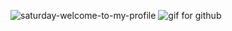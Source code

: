 ![saturday-welcome-to-my-profile](https://user-images.githubusercontent.com/98304653/194688799-dae68d38-8dcd-4923-876c-7c59da1925a6.gif)
![gif for github](https://user-images.githubusercontent.com/98304653/194688946-6a476916-98f2-4593-8828-4df67f3fc4c2.gif)
